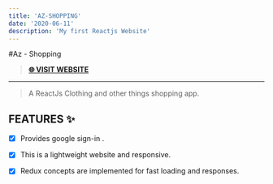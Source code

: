 ```yaml
---
title: 'AZ-SHOPPING'
date: '2020-06-11'
description: 'My first Reactjs Website'
---
```

#Az - Shopping

> **[🌐 VISIT WEBSITE ](http://az-shopping.herokuapp.com/ "VISIT WEBSITE 🌐")**

---
> A ReactJs Clothing and other things shopping app. 

## FEATURES ✨
- [x] Provides google sign-in .
- [x] This is a lightweight website and responsive.
- [x] Redux concepts are implemented for fast loading and responses.

